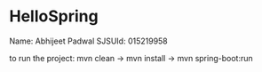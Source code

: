 # HelloSpring

Name: Abhijeet Padwal
SJSUId: 015219958

to run the project:
mvn clean -> mvn install -> mvn spring-boot:run
